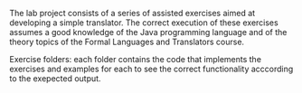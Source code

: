 The lab project consists of a series of assisted exercises aimed at developing a simple translator. The correct execution of these exercises assumes a good knowledge of the Java programming language and of the theory topics of the Formal Languages and Translators course.

Exercise folders: each folder contains the code that implements the exercises and examples for each to see the correct functionality acccording to the exepected output.
